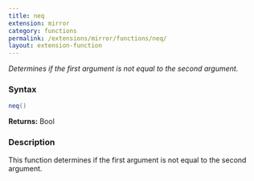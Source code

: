 ```yaml
---
title: neq
extension: mirror
category: functions
permalink: /extensions/mirror/functions/neq/
layout: extension-function
---
```


_Determines if the first argument is not equal to the second argument._

### Syntax ###
```cs
neq()
```

**Returns:** Bool

### Description

This function determines if the first argument is not equal to the second argument. 

